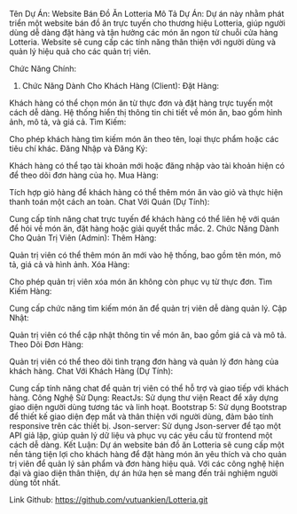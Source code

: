 Tên Dự Án: Website Bán Đồ Ăn Lotteria
Mô Tả Dự Án:
Dự án này nhằm phát triển một website bán đồ ăn trực tuyến cho thương hiệu Lotteria, giúp người dùng dễ dàng đặt hàng và tận hưởng các món ăn ngon từ chuỗi cửa hàng Lotteria. Website sẽ cung cấp các tính năng thân thiện với người dùng và quản lý hiệu quả cho các quản trị viên.

Chức Năng Chính:
1. Chức Năng Dành Cho Khách Hàng (Client):
Đặt Hàng:

Khách hàng có thể chọn món ăn từ thực đơn và đặt hàng trực tuyến một cách dễ dàng.
Hệ thống hiển thị thông tin chi tiết về món ăn, bao gồm hình ảnh, mô tả, và giá cả.
Tìm Kiếm:

Cho phép khách hàng tìm kiếm món ăn theo tên, loại thực phẩm hoặc các tiêu chí khác.
Đăng Nhập và Đăng Ký:

Khách hàng có thể tạo tài khoản mới hoặc đăng nhập vào tài khoản hiện có để theo dõi đơn hàng của họ.
Mua Hàng:

Tích hợp giỏ hàng để khách hàng có thể thêm món ăn vào giỏ và thực hiện thanh toán một cách an toàn.
Chat Với Quán (Dự Tính):

Cung cấp tính năng chat trực tuyến để khách hàng có thể liên hệ với quán để hỏi về món ăn, đặt hàng hoặc giải quyết thắc mắc.
2. Chức Năng Dành Cho Quản Trị Viên (Admin):
Thêm Hàng:

Quản trị viên có thể thêm món ăn mới vào hệ thống, bao gồm tên món, mô tả, giá cả và hình ảnh.
Xóa Hàng:

Cho phép quản trị viên xóa món ăn không còn phục vụ từ thực đơn.
Tìm Kiếm Hàng:

Cung cấp chức năng tìm kiếm món ăn để quản trị viên dễ dàng quản lý.
Cập Nhật:

Quản trị viên có thể cập nhật thông tin về món ăn, bao gồm giá cả và mô tả.
Theo Dõi Đơn Hàng:

Quản trị viên có thể theo dõi tình trạng đơn hàng và quản lý đơn hàng của khách hàng.
Chat Với Khách Hàng (Dự Tính):

Cung cấp tính năng chat để quản trị viên có thể hỗ trợ và giao tiếp với khách hàng.
Công Nghệ Sử Dụng:
ReactJs: Sử dụng thư viện React để xây dựng giao diện người dùng tương tác và linh hoạt.
Bootstrap 5: Sử dụng Bootstrap để thiết kế giao diện đẹp mắt và thân thiện với người dùng, đảm bảo tính responsive trên các thiết bị.
Json-server: Sử dụng Json-server để tạo một API giả lập, giúp quản lý dữ liệu và phục vụ các yêu cầu từ frontend một cách dễ dàng.
Kết Luận:
Dự án website bán đồ ăn Lotteria sẽ cung cấp một nền tảng tiện lợi cho khách hàng để đặt hàng món ăn yêu thích và cho quản trị viên để quản lý sản phẩm và đơn hàng hiệu quả. Với các công nghệ hiện đại và giao diện thân thiện, dự án hứa hẹn sẽ mang đến trải nghiệm người dùng tốt nhất.

Link Github: https://github.com/vutuankien/Lotteria.git